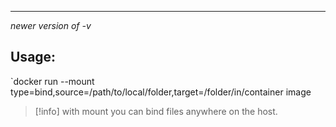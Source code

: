 ****
*newer version of -v*
## Usage:
`docker run --mount type=bind,source=/path/to/local/folder,target=/folder/in/container image

>[!info]
>with mount you can bind files anywhere on the host.